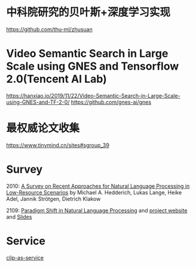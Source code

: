 # 中科院研究的贝叶斯+深度学习实现
https://github.com/thu-ml/zhusuan

# Video Semantic Search in Large Scale using GNES and Tensorflow 2.0(Tencent AI Lab)
https://hanxiao.io/2019/11/22/Video-Semantic-Search-in-Large-Scale-using-GNES-and-TF-2-0/
https://github.com/gnes-ai/gnes

# 最权威论文收集
https://www.tinymind.cn/sites#sgroup_39


# Survey
2010: [A Survey on Recent Approaches for Natural Language Processing in Low-Resource Scenarios](https://arxiv.org/abs/2010.12309.pdf) by Michael A. Hedderich, Lukas Lange, Heike Adel, Jannik Strötgen, Dietrich Klakow

2109: [Paradigm Shift in Natural Language Processing](https://arxiv.org/abs/2109.12575)  and [project website](https://txsun1997.github.io/nlp-paradigm-shift/) and [Slides](https://txsun1997.github.io/slides/nlp-paradigm-shift.pdf)


# Service 

[clip-as-service](https://github.com/jina-ai/clip-as-service)








